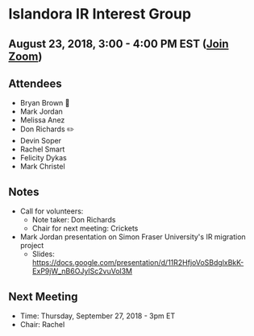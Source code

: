 # Islandora IR Interest Group
## August 23, 2018, 3:00 - 4:00 PM EST ([Join Zoom](https://zoom.us/j/526356143))

## Attendees
- Bryan Brown :chicken:
- Mark Jordan
- Melissa Anez
- Don Richards :pencil2:
- Devin Soper
- Rachel Smart
- Felicity Dykas
- Mark Christel

## Notes
- Call for volunteers:
  - Note taker: Don Richards
  - Chair for next meeting: Crickets
- Mark Jordan presentation on Simon Fraser University's IR migration project
  - Slides: https://docs.google.com/presentation/d/11R2HfjoVoSBdglxBkK-ExP9jW_nB6OJyISc2vuVol3M
  
## Next Meeting
* Time: Thursday, September 27, 2018 - 3pm ET
* Chair: Rachel
